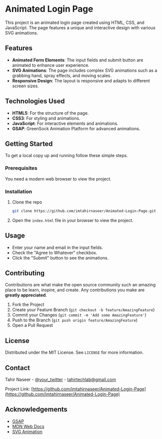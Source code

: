 # Animated Login Page

This project is an animated login page created using HTML, CSS, and JavaScript. The page features a unique and interactive design with various SVG animations.

## Features

- **Animated Form Elements**: The input fields and submit button are animated to enhance user experience.
- **SVG Animations**: The page includes complex SVG animations such as a grabbing hand, spray effects, and moving scales.
- **Responsive Design**: The layout is responsive and adapts to different screen sizes.

## Technologies Used

- **HTML5**: For the structure of the page.
- **CSS3**: For styling and animations.
- **JavaScript**: For interactive elements and animations.
- **GSAP**: GreenSock Animation Platform for advanced animations.

## Getting Started

To get a local copy up and running follow these simple steps.

### Prerequisites

You need a modern web browser to view the project.

### Installation

1. Clone the repo
    ```sh
    git clone https://github.com/imtahirnaseer/Animated-Login-Page.git
    ```
2. Open the `index.html` file in your browser to view the project.

## Usage

- Enter your name and email in the input fields.
- Check the "Agree to Whatever" checkbox.
- Click the "Submit" button to see the animations.

## Contributing

Contributions are what make the open source community such an amazing place to be learn, inspire, and create. Any contributions you make are **greatly appreciated**.

1. Fork the Project
2. Create your Feature Branch (`git checkout -b feature/AmazingFeature`)
3. Commit your Changes (`git commit -m 'Add some AmazingFeature'`)
4. Push to the Branch (`git push origin feature/AmazingFeature`)
5. Open a Pull Request

## License

Distributed under the MIT License. See `LICENSE` for more information.

## Contact

Tahir Naseer - [@your_twitter](https://twitter.com/imtahirnaseer) - tahirtechlab@gmail.com

Project Link: [https://github.com/imtahirnaseer/Animated-Login-Page](https://github.com/imtahirnaseer/Animated-Login-Page)

## Acknowledgements

- [GSAP](https://greensock.com/gsap/)
- [MDN Web Docs](https://developer.mozilla.org/)
- [SVG Animation](https://css-tricks.com/guide-svg-animations-smil/)
